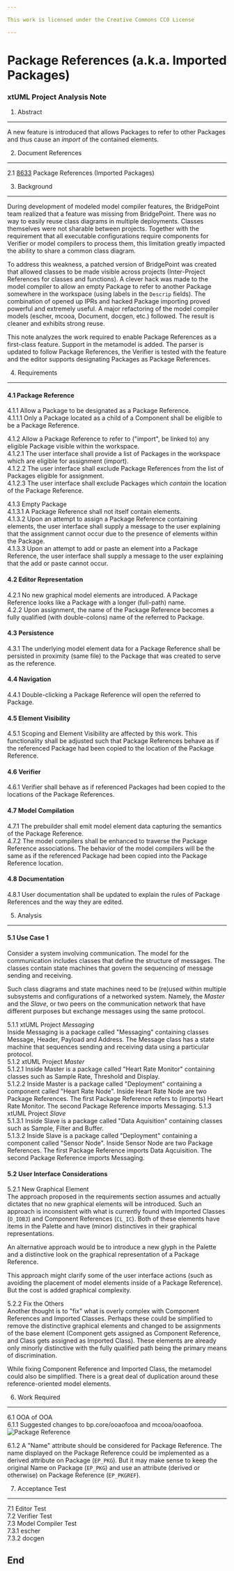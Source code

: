 ```yaml
---

This work is licensed under the Creative Commons CC0 License

---
```


# Package References (a.k.a. Imported Packages)
### xtUML Project Analysis Note

1. Abstract
-----------
A new feature is introduced that allows Packages to refer to other Packages
and thus cause an _import_ of the contained elements.

2. Document References
----------------------
<a id="2.1"></a>2.1 [8633](https://support.onefact.net/issues/8633) Package References (Imported Packages)  

3. Background
-------------
During development of modeled model compiler features, the BridgePoint team
realized that a feature was missing from BridgePoint.  There was no way to
easily reuse class diagrams in multiple deployments.  Classes themselves
were not sharable between projects.  Together with the requirement that all
executable configurations require components for Verifier or model compilers
to process them, this limitation greatly impacted the ability to share a
common class diagram.

To address this weakness, a patched version of BridgePoint was created that
allowed classes to be made visible across projects (Inter-Project References
for classes and functions).  A clever hack was made to the model compiler to
allow an empty Package to refer to another Package somewhere in the workspace
(using labels in the `Descrip` fields).  The combination of opened up IPRs
and hacked Package importing proved powerful and extremely useful.  A major
refactoring of the model compiler models (escher, mcooa, Document, docgen,
etc.) followed.  The result is cleaner and exhibits strong reuse.

This note analyzes the work required to enable Package References as a
first-class feature.  Support in the metamodel is added.  The parser is
updated to follow Package References, the Verifier is tested with the
feature and the editor supports designating Packages as Package References.

4. Requirements
---------------
#### 4.1 Package Reference  

4.1.1 Allow a Package to be designated as a Package Reference.  
4.1.1.1 Only a Package located as a child of a Component shall be
eligible to be a Package Reference.  

4.1.2 Allow a Package Reference to refer to ("import", be linked to)
any eligible Package visible within the workspace.  
4.1.2.1 The user interface shall provide a list of Packages in the
workspace which are eligible for assignment (import).  
4.1.2.2 The user interface shall exclude Package References from the
list of Packages eligible for assignment.  
4.1.2.3 The user interface shall exclude Packages which _contain_ the
location of the Package Reference.  

4.1.3 Empty Package  
4.1.3.1 A Package Reference shall not itself contain elements.  
4.1.3.2 Upon an attempt to assign a Package Reference containing elements,
the user interface shall supply a message to the user explaining that the
assignment cannot occur due to the presence of elements within the Package.  
4.1.3.3 Upon an attempt to add or paste an element into a Package Reference,
the user interface shall supply a message to the user explaining that the
add or paste cannot occur.  

#### 4.2 Editor Representation  
4.2.1 No new graphical model elements are introduced.  A Package Reference
looks like a Package with a longer (full-path) name.  
4.2.2 Upon assignment, the name of the Package Reference becomes a fully
qualified (with double-colons) name of the referred to Package.

#### 4.3 Persistence  
4.3.1 The underlying model element data for a Package Reference shall be
persisted in proximity (same file) to the Package that was created to serve
as the reference.

#### 4.4 Navigation  
4.4.1 Double-clicking a Package Reference will open the referred to
Package.  

#### 4.5 Element Visibility  
4.5.1 Scoping and Element Visibility are affected by this work.  This
functionality shall be adjusted such that Package References behave as
if the referenced Package had been copied to the location of the Package
Reference.  

#### 4.6 Verifier  
4.6.1 Verifier shall behave as if referenced Packages had been copied
to the locations of the Package References.  

#### 4.7 Model Compilation  
4.7.1 The prebuilder shall emit model element data capturing the semantics
of the Package Reference.  
4.7.2 The model compilers shall be enhanced to traverse the Package Reference
associations.  The behavior of the model compilers will be the same as if
the referenced Package had been copied into the Package Reference location.

#### 4.8 Documentation  
4.8.1 User documentation shall be updated to explain the rules of Package
References and the way they are edited.  

5. Analysis
-----------
#### 5.1 Use Case 1  
Consider a system involving communication.  The model for the communication
includes classes that define the structure of messages.  The classes contain
state machines that govern the sequencing of message sending and receiving.

Such class diagrams and state machines need to be (re)used within multiple
subsystems and configurations of a networked system.  Namely, the _Master_
and the _Slave_, or two peers on the communication network that have different
purposes but exchange messages using the same protocol.

5.1.1 xtUML Project _Messaging_  
Inside Messaging is a package called "Messaging" containing classes
Message, Header, Payload and Address.  The Message class has a state
machine that sequences sending and receiving data using a particular
protocol.  
5.1.2 xtUML Project _Master_  
5.1.2.1 Inside Master is a package called "Heart Rate Monitor"
containing classes such as Sample Rate, Threshold and Display.  
5.1.2.2 Inside Master is a package called "Deployment" containing
a component called "Heart Rate Node".  Inside Heart Rate Node are two
Package References.  The first Package Reference refers to (imports)
Heart Rate Monitor.  The second Package Reference imports Messaging.
5.1.3 xtUML Project _Slave_  
5.1.3.1 Inside Slave is a package called "Data Aquisition" containing
classes such as Sample, Filter and Buffer.  
5.1.3.2 Inside Slave is a package called "Deployment" containing
a component called "Sensor Node".  Inside Sensor Node are two
Package References.  The first Package Reference imports Data Aqcuisition.
The second Package Reference imports Messaging.

#### 5.2 User Interface Considerations  
5.2.1 New Graphical Element  
The approach proposed in the requirements section assumes and actually
dictates that no new graphical elements will be introduced.  Such an
approach is inconsistent with what is currently found with Imported Classes
(`O_IOBJ`) and Component References (`CL_IC`).  Both of these elements have
items in the Palette and have (minor) distinctives in their graphical
representations.

An alternative approach would be to introduce a new glyph in the Palette
and a distinctive look on the graphical representation of a Package
Reference.

This approach might clarify some of the user interface actions (such
as avoiding the placement of model elements inside of a Package Reference).
But the cost is added graphical complexity.

5.2.2 Fix the Others  
Another thought is to "fix" what is overly complex with Component
References and Imported Classes.  Perhaps these could be simplified to
remove the distinctive graphical elements and changed to be assignments
of the base element (Component gets assigned as Component Reference,
and Class gets assigned as Imported Class).  These elements are already
only minorly distinctive with the fully qualified path being the 
primary means of discrimination.

While fixing Component Reference and Imported Class, the metamodel
could also be simplified.  There is a great deal of duplication around
these reference-oriented model elements.

6. Work Required
----------------
6.1 OOA of OOA  
6.1.1 Suggested changes to bp.core/ooaofooa and mcooa/ooaofooa.  
![Package Reference](pkgref.png)

6.1.2 A "Name" attribute should be considered for Package Reference.
The name displayed on the Package Reference could be implemented as
a derived attribute on Package (`EP_PKG`).  But it may make sense to
keep the original Name on Package (`EP_PKG`) and use an attribute (derived
or otherwise) on Package Reference (`EP_PKGREF`).

7. Acceptance Test
------------------
7.1 Editor Test  
7.2 Verifier Test  
7.3 Model Compiler Test  
7.3.1 escher  
7.3.2 docgen  

End
---

